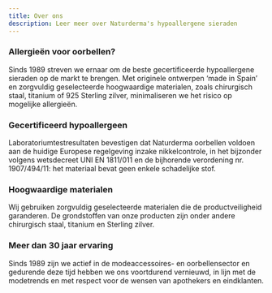 ```yaml
---
title: Over ons
description: Leer meer over Naturderma's hypoallergene sieraden
---
```


<article>
<h3>Allergieën voor oorbellen?</h3>

Sinds 1989 streven we ernaar om de beste gecertificeerde hypoallergene sieraden op de markt te brengen. Met originele ontwerpen ‘made in Spain’ en zorgvuldig geselecteerde hoogwaardige materialen, zoals chirurgisch staal, titanium of 925 Sterling zilver, minimaliseren we het risico op mogelijke allergieën.
</article>

<article>
<h3>Gecertificeerd hypoallergeen</h3>

Laboratoriumtestresultaten bevestigen dat Naturderma oorbellen voldoen aan de huidige Europese regelgeving inzake nikkelcontrole, in het bijzonder volgens wetsdecreet UNI EN 1811/011 en de bijhorende verordening nr. 1907/494/11: het materiaal bevat geen enkele schadelijke stof.
</article>

<article>
<h3>Hoogwaardige materialen</h3>

Wij gebruiken zorgvuldig geselecteerde materialen die de productveiligheid garanderen. De grondstoffen van onze producten zijn onder andere chirurgisch staal, titanium en Sterling zilver.
</article>

<article>
<h3>Meer dan 30 jaar ervaring</h3>

Sinds 1989 zijn we actief in de modeaccessoires- en oorbellensector en gedurende deze tijd hebben we ons voortdurend vernieuwd, in lijn met de modetrends en met respect voor de wensen van apothekers en eindklanten. 
</article>
